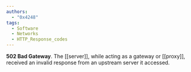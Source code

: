 ```yaml
---
authors: 
  - "0x4248"
tags:
  - Software
  - Networks
  - HTTP_Response_codes
---
```

**502 Bad Gateway**. The [[server]], while acting as a gateway or [[proxy]], received an invalid response from an upstream server it accessed.
